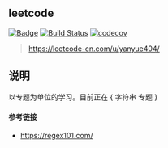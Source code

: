 ## leetcode

[![Badge](https://img.shields.io/badge/link-996.icu-%23FF4D5B.svg?style=flat-square)](https://996.icu/#/zh_CN) [![Build Status](https://travis-ci.org/yanyue404/leetcode.svg?branch=master)](https://travis-ci.org/yanyue404/leetcode) [![codecov](https://codecov.io/gh/yanyue404/leetcode/branch/master/graph/badge.svg)](https://codecov.io/gh/yanyue404/leetcode)

> https://leetcode-cn.com/u/yanyue404/

## 说明

以专题为单位的学习。目前正在 { 字符串 专题 }

#### 参考链接

- https://regex101.com/
